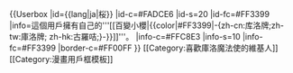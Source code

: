 {{Userbox
  |id={{lang|ja|桜}}
  |id-c=#FADCE6
  |id-s=20
  |id-fc=#FF3399
  |info=這個用戶擁有自己的'''[[百變小櫻|{{color|#FF3399|-{zh-cn:库洛牌;zh-tw:庫洛牌; zh-hk:古羅咭;}-}}]]'''。
  |info-c=#FFC8E3
  |info-s=10
  |info-fc=#FF3399
  |border-c=#FF00FF
}} <includeonly>[[Category:喜歡庫洛魔法使的維基人]]</includeonly>
<noinclude>[[Category:漫畫用戶框模板]]</noinclude>